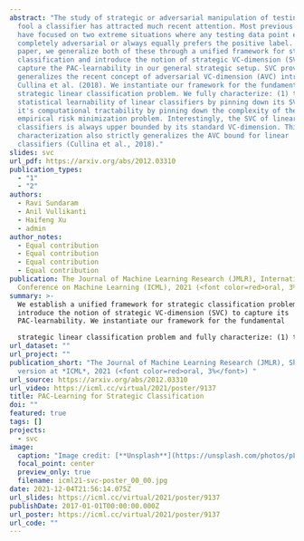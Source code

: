 ```yaml
---
abstract: "The study of strategic or adversarial manipulation of testing data to
  fool a classifier has attracted much recent attention. Most previous works
  have focused on two extreme situations where any testing data point either is
  completely adversarial or always equally prefers the positive label. In this
  paper, we generalize both of these through a unified framework for strategic
  classification and introduce the notion of strategic VC-dimension (SVC) to
  capture the PAC-learnability in our general strategic setup. SVC provably
  generalizes the recent concept of adversarial VC-dimension (AVC) introduced by
  Cullina et al. (2018). We instantiate our framework for the fundamental
  strategic linear classification problem. We fully characterize: (1) the
  statistical learnability of linear classifiers by pinning down its SVC; (2)
  it's computational tractability by pinning down the complexity of the
  empirical risk minimization problem. Interestingly, the SVC of linear
  classifiers is always upper bounded by its standard VC-dimension. This
  characterization also strictly generalizes the AVC bound for linear
  classifiers (Cullina et al., 2018)."
slides: svc
url_pdf: https://arxiv.org/abs/2012.03310
publication_types:
  - "1"
  - "2"
authors:
  - Ravi Sundaram
  - Anil Vullikanti
  - Haifeng Xu
  - admin
author_notes:
  - Equal contribution
  - Equal contribution
  - Equal contribution
  - Equal contribution
publication: The Journal of Machine Learning Research (JMLR), International
  Conference on Machine Learning (ICML), 2021 (<font color=red>oral, 3%</font>)
summary: >-
  We establish a unified framework for strategic classification problems and
  introduce the notion of strategic VC-dimension (SVC) to capture its
  PAC-learnability. We instantiate our framework for the fundamental

  strategic linear classification problem and fully characterize: (1) the statistical learnability of linear classifiers by pinning down its SVC; (2) it's computational tractability by pinning down the complexity of the empirical risk minimization problem. 
url_dataset: ""
url_project: ""
publication_short: "The Journal of Machine Learning Research (JMLR), Shorter
  version at *ICML*, 2021 (<font color=red>oral, 3%</font>) "
url_source: https://arxiv.org/abs/2012.03310
url_video: https://icml.cc/virtual/2021/poster/9137
title: PAC-Learning for Strategic Classification
doi: ""
featured: true
tags: []
projects:
  - svc
image:
  caption: "Image credit: [**Unsplash**](https://unsplash.com/photos/pLCdAaMFLTE)"
  focal_point: center
  preview_only: true
  filename: icml21-svc-poster_00_00.jpg
date: 2021-12-04T21:56:14.075Z
url_slides: https://icml.cc/virtual/2021/poster/9137
publishDate: 2017-01-01T00:00:00.000Z
url_poster: https://icml.cc/virtual/2021/poster/9137
url_code: ""
---
```

